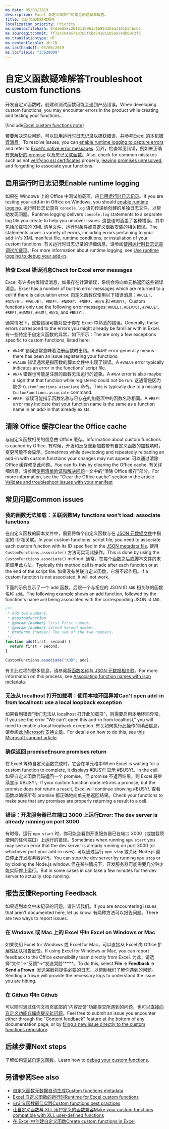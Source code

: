 ```yaml
---
ms.date: 05/03/2019
description: Excel 自定义函数中的常见问题疑难解答。
title: 自定义函数疑难解答
localization_priority: Priority
ms.openlocfilehash: 04da6d58c2610130961a1b89d2b9a1101b54bcb2
ms.sourcegitcommit: ff73cc04e5718765fcbe74181505a974db69c3f5
ms.translationtype: HT
ms.contentlocale: zh-CN
ms.lasthandoff: 05/06/2019
ms.locfileid: "33628009"
---
```

# <a name="troubleshoot-custom-functions"></a><span data-ttu-id="7a356-103">自定义函数疑难解答</span><span class="sxs-lookup"><span data-stu-id="7a356-103">Troubleshoot custom functions</span></span>

<span data-ttu-id="7a356-104">开发自定义函数时，创建和测试函数可能会遇到产品错误。</span><span class="sxs-lookup"><span data-stu-id="7a356-104">When developing custom functions, you may encounter errors in the product while creating and testing your functions.</span></span>

[!include[Excel custom functions note](../includes/excel-custom-functions-note.md)]

<span data-ttu-id="7a356-105">若要解决这些问题，可以[启用运行时日志记录以捕获错误](#enable-runtime-logging)，并参考[Excel 的本机错误消息](#check-for-excel-error-messages)。</span><span class="sxs-lookup"><span data-stu-id="7a356-105">To resolve issues, you can [enable runtime logging to capture errors](#enable-runtime-logging) and refer to [Excel's native error messages](#check-for-excel-error-messages).</span></span> <span data-ttu-id="7a356-106">另外，检查常见错误，例如未正确[有未解析的 promise](#ensure-promises-return) 以及忘记[关联函数](#my-functions-wont-load-associate-functions)。</span><span class="sxs-lookup"><span data-stu-id="7a356-106">Also, check for common mistakes such as not [verifying ssl certificates](#ensure-promises-return) properly, [leaving promises unresolved](#my-functions-wont-load-associate-functions), and forgetting to associate your functions.</span></span>

## <a name="enable-runtime-logging"></a><span data-ttu-id="7a356-107">启用运行时日志记录</span><span class="sxs-lookup"><span data-stu-id="7a356-107">Enable runtime logging</span></span>

<span data-ttu-id="7a356-108">如果在 Windows 上的 Office 中测试加载项，应[启用运行时日志记录](/office/dev/add-ins/testing/troubleshoot-manifest#use-runtime-logging-to-debug-your-add-in)。</span><span class="sxs-lookup"><span data-stu-id="7a356-108">If you are testing your add-in in Office on Windows, you should [enable runtime logging](/office/dev/add-ins/testing/troubleshoot-manifest#use-runtime-logging-to-debug-your-add-in).</span></span> <span data-ttu-id="7a356-109">运行时日志记录将 `console.log` 语句传递给创建的单独日志文件，以帮助发现问题。</span><span class="sxs-lookup"><span data-stu-id="7a356-109">Runtime logging delivers `console.log` statements to a separate log file you create to help you uncover issues.</span></span> <span data-ttu-id="7a356-110">这些语句涵盖了各种错误，其中包括加载项的 XML 清单文件、运行时条件或自定义函数安装的相关错误。</span><span class="sxs-lookup"><span data-stu-id="7a356-110">The statements cover a variety of errors, including errors pertaining to your add-in's XML manifest file, runtime conditions, or installation of your custom functions.</span></span>  <span data-ttu-id="7a356-111">有关运行时日志记录的详细信息，请参阅[使用运行时日志记录调试加载项](/office/dev/add-ins/testing/troubleshoot-manifest#use-runtime-logging-to-debug-your-add-in)。</span><span class="sxs-lookup"><span data-stu-id="7a356-111">For more information about runtime logging, see [Use runtime logging to debug your add-in](/office/dev/add-ins/testing/troubleshoot-manifest#use-runtime-logging-to-debug-your-add-in).</span></span>  

### <a name="check-for-excel-error-messages"></a><span data-ttu-id="7a356-112">检查 Excel 错误消息</span><span class="sxs-lookup"><span data-stu-id="7a356-112">Check for Excel error messages</span></span>

<span data-ttu-id="7a356-113">Excel 有许多内置错误消息，如果存在计算错误，系统会将向单元格返回这些错误消息。</span><span class="sxs-lookup"><span data-stu-id="7a356-113">Excel has a number of built-in error messages which are returned to a cell if there is calculation error.</span></span> <span data-ttu-id="7a356-114">自定义函数仅使用以下错误消息：`#NULL!`、`#DIV/0!`、`#VALUE!`、`#REF!`、`#NAME?`、`#NUM!`、`#N/A` 和 `#BUSY!`。</span><span class="sxs-lookup"><span data-stu-id="7a356-114">Custom functions only use the following error messages: `#NULL!`, `#DIV/0!`, `#VALUE!`, `#REF!`, `#NAME?`, `#NUM!`, `#N/A`, and `#BUSY!`.</span></span>

<span data-ttu-id="7a356-115">通常情况下，这些错误可能对应于你在 Excel 中熟悉的错误。</span><span class="sxs-lookup"><span data-stu-id="7a356-115">Generally, these errors correspond to the errors you might already be familiar with in Excel.</span></span> <span data-ttu-id="7a356-116">有一些特定于自定义函数的异常，如下所示：</span><span class="sxs-lookup"><span data-stu-id="7a356-116">The are only a few exceptions specific to custom functions, listed here:</span></span>

- <span data-ttu-id="7a356-117">`#NAME` 错误通常意味着注册函数时出错。</span><span class="sxs-lookup"><span data-stu-id="7a356-117">A `#NAME` error generally means there has been an issue registering your functions.</span></span>
- <span data-ttu-id="7a356-118">`#VALUE` 错误通常是指函数的脚本文件中出现了错误。</span><span class="sxs-lookup"><span data-stu-id="7a356-118">A `#VALUE` error typically indicates an error in the functions' script file.</span></span>
- <span data-ttu-id="7a356-119">`#N/A` 错误也可能是注册的函数无法运行的迹象。</span><span class="sxs-lookup"><span data-stu-id="7a356-119">A `#N/A` error is also maybe a sign that that function while registered could not be run.</span></span> <span data-ttu-id="7a356-120">这通常是因为缺少 `CustomFunctions.associate` 命令。</span><span class="sxs-lookup"><span data-stu-id="7a356-120">This is typically due to a missing `CustomFunctions.associate` command.</span></span>
- <span data-ttu-id="7a356-121">`#REF!` 错误可能指示函数名称与已存在的加载项中的函数名称相同。</span><span class="sxs-lookup"><span data-stu-id="7a356-121">A `#REF!` error may indicate that your function name is the same as a function name in an add-in that already exists.</span></span>

## <a name="clear-the-office-cache"></a><span data-ttu-id="7a356-122">清除 Office 缓存</span><span class="sxs-lookup"><span data-stu-id="7a356-122">Clear the Office cache</span></span>

<span data-ttu-id="7a356-123">与自定义函数相关的信息由 Office 缓存。</span><span class="sxs-lookup"><span data-stu-id="7a356-123">Information about custom functions is cached by Office.</span></span> <span data-ttu-id="7a356-124">有时候，开发和反复重新加载带有自定义函数的加载项时，变更可能不会显示。</span><span class="sxs-lookup"><span data-stu-id="7a356-124">Sometimes while developing and repeatedly reloading an add-in with custom functions your changes may not appear.</span></span> <span data-ttu-id="7a356-125">可以通过清除 Office 缓存修复此问题。</span><span class="sxs-lookup"><span data-stu-id="7a356-125">You can fix this by clearing the Office cache.</span></span> <span data-ttu-id="7a356-126">有关详细信息，请参阅[使用清单验证和解决问题](https://docs.microsoft.com/office/dev/add-ins/testing/troubleshoot-manifest?branch=master#clear-the-office-cache)一文中的“清除 Office 缓存”部分。</span><span class="sxs-lookup"><span data-stu-id="7a356-126">For more information, see the "Clear the Office cache" section in the article [Validate and troubleshoot issues with your manifest](https://docs.microsoft.com/office/dev/add-ins/testing/troubleshoot-manifest?branch=master#clear-the-office-cache)</span></span>

## <a name="common-issues"></a><span data-ttu-id="7a356-127">常见问题</span><span class="sxs-lookup"><span data-stu-id="7a356-127">Common issues</span></span>

### <a name="my-functions-wont-load-associate-functions"></a><span data-ttu-id="7a356-128">我的函数无法加载：关联函数</span><span class="sxs-lookup"><span data-stu-id="7a356-128">My functions won't load: associate functions</span></span>

<span data-ttu-id="7a356-129">在自定义函数的脚本文件中，需要将每个自定义函数与在 [JSON 元数据文件](custom-functions-json.md)中指定的 ID 相关联。</span><span class="sxs-lookup"><span data-stu-id="7a356-129">In your custom functions' script file, you need to associate each custom function with its ID specified in the [JSON metadata file](custom-functions-json.md).</span></span> <span data-ttu-id="7a356-130">使用 `CustomFunctions.associate()` 方法可实现此操作。</span><span class="sxs-lookup"><span data-stu-id="7a356-130">This is done by using the `CustomFunctions.associate()` method.</span></span> <span data-ttu-id="7a356-131">通常，在每个函数之后或脚本文件的末尾调用此方法。</span><span class="sxs-lookup"><span data-stu-id="7a356-131">Typically this method call is made after each function or at the end of the script file.</span></span> <span data-ttu-id="7a356-132">如果没有关联自定义函数，它将不起作用。</span><span class="sxs-lookup"><span data-stu-id="7a356-132">If a custom function is not associated, it will not work.</span></span>

<span data-ttu-id="7a356-133">下面的示例显示了一个 add 函数，后跟一个与相应的 JSON ID `ADD` 相关联的函数名称 `add`。</span><span class="sxs-lookup"><span data-stu-id="7a356-133">The following example shows an add function, followed by the function's name `add` being associated with the corresponding JSON id `ADD`.</span></span>

```js
/**
 * Add two numbers.
 * @customfunction
 * @param {number} first First number.
 * @param {number} second Second number.
 * @returns {number} The sum of the two numbers.
 */
function add(first, second) {
  return first + second;
}

CustomFunctions.associate("ADD", add);
```

<span data-ttu-id="7a356-134">有关此过程的更多信息，请参阅[将函数名称与 JSON 元数据相关联](/office/dev/add-ins/excel/custom-functions-best-practices#associating-function-names-with-json-metadata)。</span><span class="sxs-lookup"><span data-stu-id="7a356-134">For more information on this process, see [Associating function names with json metadata](/office/dev/add-ins/excel/custom-functions-best-practices#associating-function-names-with-json-metadata).</span></span>

### <a name="cant-open-add-in-from-localhost-use-a-local-loopback-exception"></a><span data-ttu-id="7a356-135">无法从 localhost 打开加载项：使用本地环回异常</span><span class="sxs-lookup"><span data-stu-id="7a356-135">Can't open add-in from localhost: use a local loopback exception</span></span>

<span data-ttu-id="7a356-136">如果看到错误“我们无法从 localhost 打开此加载项”，则需要启用本地环回异常。</span><span class="sxs-lookup"><span data-stu-id="7a356-136">If you see the error "We can't open this add-in from localhost," you will need to enable a local loopback exception.</span></span> <span data-ttu-id="7a356-137">有关如何执行此操作的详细信息，请参阅[此 Microsoft 支持文章](https://support.microsoft.com/zh-CN/help/4490419/local-loopback-exemption-does-not-work)。</span><span class="sxs-lookup"><span data-stu-id="7a356-137">For details on how to do this, see [this Microsoft support article](https://support.microsoft.com/zh-CN/help/4490419/local-loopback-exemption-does-not-work).</span></span>

### <a name="ensure-promises-return"></a><span data-ttu-id="7a356-138">确保返回 promise</span><span class="sxs-lookup"><span data-stu-id="7a356-138">Ensure promises return</span></span>

<span data-ttu-id="7a356-139">在 Excel 等待自定义函数完成时，它会在单元格中</span><span class="sxs-lookup"><span data-stu-id="7a356-139">When Excel is waiting for a custom function to complete, it displays #BUSY!</span></span> <span data-ttu-id="7a356-140">显示 #BUSY!。</span><span class="sxs-lookup"><span data-stu-id="7a356-140">in the cell.</span></span> <span data-ttu-id="7a356-141">如果自定义函数代码返回一个 promise，但 promise 不返回结果，则 Excel 将继续显示 #BUSY!。</span><span class="sxs-lookup"><span data-stu-id="7a356-141">If your custom function code returns a promise, but the promise does not return a result, Excel will continue showing #BUSY!.</span></span> <span data-ttu-id="7a356-142">查看函数以确保所有 promise 都正确地向单元格返回结果。</span><span class="sxs-lookup"><span data-stu-id="7a356-142">Check your functions to make sure that any promises are properly returning a result to a cell.</span></span>

### <a name="error-the-dev-server-is-already-running-on-port-3000"></a><span data-ttu-id="7a356-143">错误：开发服务器已在端口 3000 上运行</span><span class="sxs-lookup"><span data-stu-id="7a356-143">Error: The dev server is already running on port 3000</span></span>

<span data-ttu-id="7a356-144">有时候，运行 `npm start` 时，你可能会看到开发服务器已在端口 3000（或加载项使用的任何端口）上运行的错误。</span><span class="sxs-lookup"><span data-stu-id="7a356-144">Sometimes when running `npm start` you may see an error that the dev server is already running on port 3000 (or whichever port your add-in uses).</span></span> <span data-ttu-id="7a356-145">可以通过运行 `npm stop` 或关闭 Node.js 窗口停止开发服务器运行。</span><span class="sxs-lookup"><span data-stu-id="7a356-145">You can stop the dev server by running `npm stop` or by closing the Node.js window.</span></span> <span data-ttu-id="7a356-146">但在某些情况下，开发服务器可能需要几分钟才能实际停止运行。</span><span class="sxs-lookup"><span data-stu-id="7a356-146">But in some cases in can take a few minutes for the dev server to actually stop running.</span></span>

## <a name="reporting-feedback"></a><span data-ttu-id="7a356-147">报告反馈</span><span class="sxs-lookup"><span data-stu-id="7a356-147">Reporting Feedback</span></span>

<span data-ttu-id="7a356-148">如果遇到本文中未记录的问题，请告诉我们。</span><span class="sxs-lookup"><span data-stu-id="7a356-148">If you are encountering issues that aren't documented here, let us know.</span></span> <span data-ttu-id="7a356-149">有两种方法可以报告问题。</span><span class="sxs-lookup"><span data-stu-id="7a356-149">There are two ways to report issues.</span></span>

### <a name="in-excel-on-windows-or-mac"></a><span data-ttu-id="7a356-150">在 Wndows 或 Mac 上的 Excel 中</span><span class="sxs-lookup"><span data-stu-id="7a356-150">In Excel on Windows or Mac</span></span>

<span data-ttu-id="7a356-151">如果使用 Excel for Windows 或 Excel for Mac，可以直接从 Excel 向 Office 扩展性团队报告反馈。</span><span class="sxs-lookup"><span data-stu-id="7a356-151">If using Excel for Windows or Mac, you can report feedback to the Office extensibility team directly from Excel.</span></span> <span data-ttu-id="7a356-152">为此，请选择“文件”->“反馈”->“发送哭脸”\*\*\*\*。</span><span class="sxs-lookup"><span data-stu-id="7a356-152">To do this, select **File -> Feedback -> Send a Frown**.</span></span> <span data-ttu-id="7a356-153">发送哭脸将提供必要的日志，以帮助我们了解你遇到的问题。</span><span class="sxs-lookup"><span data-stu-id="7a356-153">Sending a frown will provide the necessary logs to understand the issue you are hitting.</span></span>

### <a name="in-github"></a><span data-ttu-id="7a356-154">在 Github 中</span><span class="sxs-lookup"><span data-stu-id="7a356-154">In Github</span></span>

<span data-ttu-id="7a356-155">可以随时通过任何文档页底部的“内容反馈”功能提交所遇到的问题，也可以[直接向自定义功能存储库提交新问题](https://github.com/OfficeDev/Excel-Custom-Functions/issues)。</span><span class="sxs-lookup"><span data-stu-id="7a356-155">Feel free to submit an issue you encounter either through the "Content feedback" feature at the bottom of any documentation page, or by [filing a new issue directly to the custom functions repository](https://github.com/OfficeDev/Excel-Custom-Functions/issues).</span></span>

## <a name="next-steps"></a><span data-ttu-id="7a356-156">后续步骤</span><span class="sxs-lookup"><span data-stu-id="7a356-156">Next steps</span></span>
<span data-ttu-id="7a356-157">了解如何[调试自定义函数](custom-functions-debugging.md)。</span><span class="sxs-lookup"><span data-stu-id="7a356-157">Learn how to [debug your custom functions](custom-functions-debugging.md).</span></span>

## <a name="see-also"></a><span data-ttu-id="7a356-158">另请参阅</span><span class="sxs-lookup"><span data-stu-id="7a356-158">See also</span></span>

* [<span data-ttu-id="7a356-159">自定义函数元数据自动生成</span><span class="sxs-lookup"><span data-stu-id="7a356-159">Custom functions metadata</span></span>](custom-functions-json-autogeneration.md)
* [<span data-ttu-id="7a356-160">Excel 自定义函数的运行时</span><span class="sxs-lookup"><span data-stu-id="7a356-160">Runtime for Excel custom functions</span></span>](custom-functions-runtime.md)
* [<span data-ttu-id="7a356-161">自定义函数最佳实践</span><span class="sxs-lookup"><span data-stu-id="7a356-161">Custom functions best practices</span></span>](custom-functions-best-practices.md)
* [<span data-ttu-id="7a356-162">让自定义函数与 XLL 用户定义的函数兼容</span><span class="sxs-lookup"><span data-stu-id="7a356-162">Make your custom functions compatible with XLL user-defined functions</span></span>](make-custom-functions-compatible-with-xll-udf.md)
* [<span data-ttu-id="7a356-163">在 Excel 中创建自定义函数</span><span class="sxs-lookup"><span data-stu-id="7a356-163">Create custom functions in Excel</span></span>](custom-functions-overview.md)
